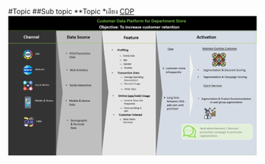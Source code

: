 #Topic
##Sub topic
**Topic
*เอียง
[CDP](https://github.com/Pinnun/MADT8101-Seminar-in-Advanced-Analytic/blob/35ac012d350aef0b777920e92ba9d33fa825b841/HW%20Class1/SubFolder/CDP%20Flow.png)
![CDP Flow](https://github.com/Pinnun/MADT8101-Seminar-in-Advanced-Analytic/blob/35ac012d350aef0b777920e92ba9d33fa825b841/HW%20Class1/SubFolder/CDP%20Flow.png)
